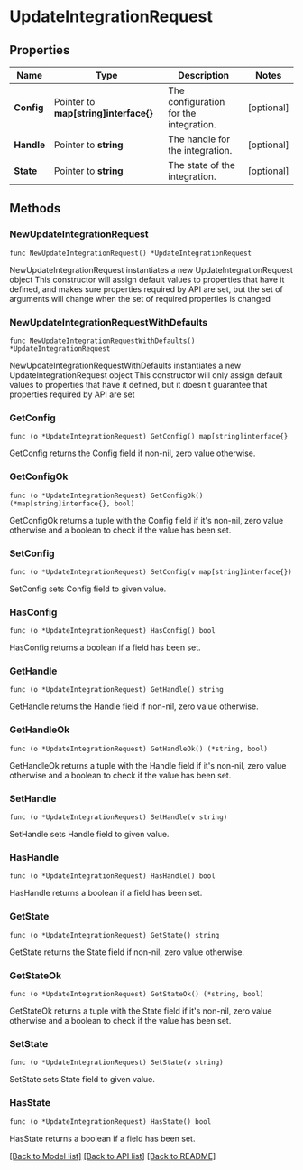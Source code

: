 # UpdateIntegrationRequest

## Properties

Name | Type | Description | Notes
------------ | ------------- | ------------- | -------------
**Config** | Pointer to **map[string]interface{}** | The configuration for the integration. | [optional] 
**Handle** | Pointer to **string** | The handle for the integration. | [optional] 
**State** | Pointer to **string** | The state of the integration. | [optional] 

## Methods

### NewUpdateIntegrationRequest

`func NewUpdateIntegrationRequest() *UpdateIntegrationRequest`

NewUpdateIntegrationRequest instantiates a new UpdateIntegrationRequest object
This constructor will assign default values to properties that have it defined,
and makes sure properties required by API are set, but the set of arguments
will change when the set of required properties is changed

### NewUpdateIntegrationRequestWithDefaults

`func NewUpdateIntegrationRequestWithDefaults() *UpdateIntegrationRequest`

NewUpdateIntegrationRequestWithDefaults instantiates a new UpdateIntegrationRequest object
This constructor will only assign default values to properties that have it defined,
but it doesn't guarantee that properties required by API are set

### GetConfig

`func (o *UpdateIntegrationRequest) GetConfig() map[string]interface{}`

GetConfig returns the Config field if non-nil, zero value otherwise.

### GetConfigOk

`func (o *UpdateIntegrationRequest) GetConfigOk() (*map[string]interface{}, bool)`

GetConfigOk returns a tuple with the Config field if it's non-nil, zero value otherwise
and a boolean to check if the value has been set.

### SetConfig

`func (o *UpdateIntegrationRequest) SetConfig(v map[string]interface{})`

SetConfig sets Config field to given value.

### HasConfig

`func (o *UpdateIntegrationRequest) HasConfig() bool`

HasConfig returns a boolean if a field has been set.

### GetHandle

`func (o *UpdateIntegrationRequest) GetHandle() string`

GetHandle returns the Handle field if non-nil, zero value otherwise.

### GetHandleOk

`func (o *UpdateIntegrationRequest) GetHandleOk() (*string, bool)`

GetHandleOk returns a tuple with the Handle field if it's non-nil, zero value otherwise
and a boolean to check if the value has been set.

### SetHandle

`func (o *UpdateIntegrationRequest) SetHandle(v string)`

SetHandle sets Handle field to given value.

### HasHandle

`func (o *UpdateIntegrationRequest) HasHandle() bool`

HasHandle returns a boolean if a field has been set.

### GetState

`func (o *UpdateIntegrationRequest) GetState() string`

GetState returns the State field if non-nil, zero value otherwise.

### GetStateOk

`func (o *UpdateIntegrationRequest) GetStateOk() (*string, bool)`

GetStateOk returns a tuple with the State field if it's non-nil, zero value otherwise
and a boolean to check if the value has been set.

### SetState

`func (o *UpdateIntegrationRequest) SetState(v string)`

SetState sets State field to given value.

### HasState

`func (o *UpdateIntegrationRequest) HasState() bool`

HasState returns a boolean if a field has been set.


[[Back to Model list]](../README.md#documentation-for-models) [[Back to API list]](../README.md#documentation-for-api-endpoints) [[Back to README]](../README.md)


